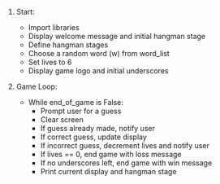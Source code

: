 1. Start:
   - Import libraries
   - Display welcome message and initial hangman stage
   - Define hangman stages
   - Choose a random word (w) from word_list
   - Set lives to 6
   - Display game logo and initial underscores

2. Game Loop:
   - While end_of_game is False:
       - Prompt user for a guess
       - Clear screen
       - If guess already made, notify user
       - If correct guess, update display
       - If incorrect guess, decrement lives and notify user
       - If lives == 0, end game with loss message
       - If no underscores left, end game with win message
       - Print current display and hangman stage
